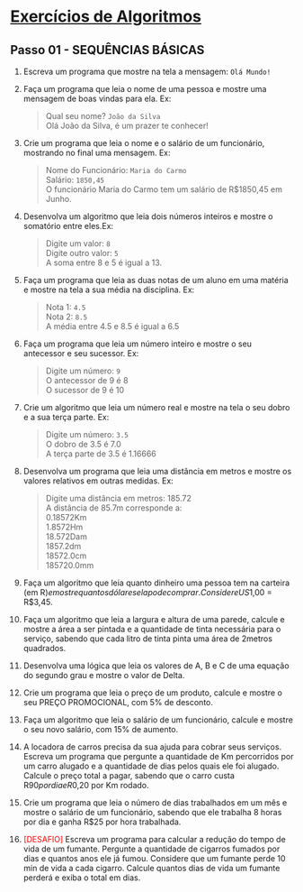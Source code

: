 
# [Exercícios de Algoritmos](00.md)
## Passo 01 - SEQUÊNCIAS BÁSICAS

1. Escreva um programa que mostre na tela a mensagem: `Olá Mundo!`

2. Faça um programa que leia o nome de uma pessoa e mostre uma mensagem de boas vindas para ela. Ex:

    > Qual seu nome? `João da Silva`  
    > Olá João da Silva, é um prazer te conhecer!

3. Crie um programa que leia o nome e o salário de um funcionário, mostrando no final uma mensagem. Ex:

    > Nome do Funcionário: `Maria do Carmo`  
    > Salário: `1850,45`  
    > O funcionário Maria do Carmo tem um salário de R$1850,45 em Junho.

4. Desenvolva um algoritmo que leia dois números inteiros e mostre o somatório entre eles.Ex:  
    > Digite um valor: `8`  
    > Digite outro valor: `5`  
    > A soma entre 8 e 5 é igual a 13.  

5. Faça um programa que leia as duas notas de um aluno em uma matéria e mostre na tela a sua média na disciplina. Ex:  
    > Nota 1: `4.5`  
    > Nota 2: `8.5`  
    > A média entre 4.5 e 8.5 é igual a 6.5  

6. Faça um programa que leia um número inteiro e mostre o seu antecessor e seu sucessor. Ex:  
    > Digite um número: `9`  
    > O antecessor de 9 é 8  
    > O sucessor de 9 é 10  
    
7. Crie um algoritmo que leia um número real e mostre na tela o seu dobro e a sua terça parte. Ex:  
    > Digite um número: `3.5`  
    > O dobro de 3.5 é 7.0  
    > A terça parte de 3.5 é 1.16666  

8. Desenvolva um programa que leia uma distância em metros e mostre os valores relativos em outras medidas. Ex:  
    > Digite uma distância em metros: 185.72  
    > A distância de 85.7m corresponde a:  
    > 0.18572Km  
    > 1.8572Hm  
    > 18.572Dam  
    > 1857.2dm  
    > 18572.0cm  
    > 185720.0mm  

9. Faça um algoritmo que leia quanto dinheiro uma pessoa tem na carteira (em R$) e mostre quantos dólares ela pode comprar. Considere US$1,00 = R$3,45.

10. Faça um algoritmo que leia a largura e altura de uma parede, calcule e mostre a área a ser pintada e a quantidade de tinta necessária para o serviço, sabendo que cada litro de tinta pinta uma área de 2metros quadrados.

11. Desenvolva uma lógica que leia os valores de A, B e C de uma equação do segundo grau e mostre o valor de Delta.

12. Crie um programa que leia o preço de um produto, calcule e mostre o seu PREÇO PROMOCIONAL, com 5% de desconto.

13. Faça um algoritmo que leia o salário de um funcionário, calcule e mostre o seu novo salário, com 15% de aumento.

14. A locadora de carros precisa da sua ajuda para cobrar seus serviços. Escreva um programa que pergunte a quantidade de Km percorridos por um carro alugado e a quantidade de dias pelos quais ele foi alugado. Calcule o preço total a pagar, sabendo que o carro custa R$90 por dia e R$0,20 por Km rodado.

15. Crie um programa que leia o número de dias trabalhados em um mês e mostre o salário de um funcionário, sabendo que ele trabalha 8 horas por dia e ganha R$25 por hora trabalhada.

16. <span style='color: red;'>[DESAFIO] </span> Escreva um programa para calcular a redução do tempo de vida de um fumante. Pergunte a quantidade de cigarros fumados por dias e quantos anos ele já fumou. Considere que um fumante perde 10 min de vida a cada cigarro. Calcule quantos dias de vida um fumante perderá e exiba o total em dias.

